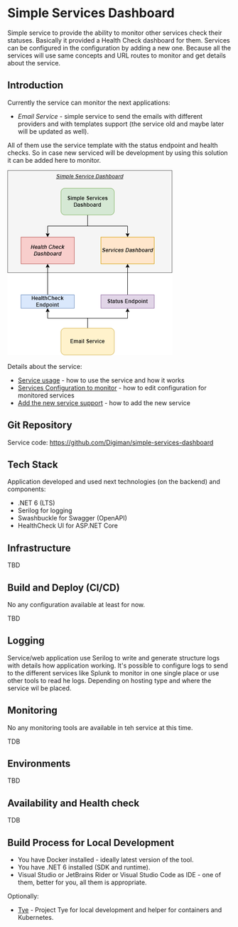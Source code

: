 # Simple Services Dashboard

Simple service to provide the ability to monitor other services check their statuses. Basically it provided a Health Check
dashboard for them. Services can be configured in the configuration by adding a new one. Because all the services will use same concepts and
URL routes to monitor and get details about the service.

## Introduction

Currently the service can monitor the next applications:

* *Email Service* - simple service to send the emails with different providers and with templates support (the service old and maybe later will be updated as well).

All of them use the service template with the status endpoint and health checks. So in case new serviced will be development by using this
solution it can be added here to monitor.

![The service externals!](docs/images/SimpleDashboardService-ServiceExternals.png "The service externals")

Details about the service:
* [Service usage]() - how to use the service and how it works
* [Services Configuration to monitor](docs/ServicesConfiguration.md) - how to edit configuration for monitored services
* [Add the new service support](docs/AddNewService.md) - how to add the new service

## Git Repository

Service code: https://github.com/Digiman/simple-services-dashboard

## Tech Stack

Application developed and used next technologies (on the backend) and components:

* .NET 6 (LTS)
* Serilog for logging
* Swashbuckle for Swagger (OpenAPI)
* HealthCheck UI for ASP.NET Core

## Infrastructure

TBD

## Build and Deploy (CI/CD)

No any configuration available at least for now.

TBD

## Logging

Service/web application use Serilog to write and generate structure logs with details how application working. It's possible to configure logs to send to the different services like Splunk to monitor in one single place or use other tools to read he logs. Depending on hosting type and where the service wil be placed.

## Monitoring

No any monitoring tools are available in teh service at this time.

TDB

## Environments

TBD

## Availability and Health check

TDB

## Build Process for Local Development

* You have Docker installed - ideally latest version of the tool.
* You have .NET 6 installed (SDK and runtime).
* Visual Studio or JetBrains Rider or Visual Studio Code as IDE - one of them, better for you, all them is appropriate.

Optionally:
* [Tye](https://github.com/dotnet/tye) - Project Tye for local development and helper for containers and Kubernetes.

